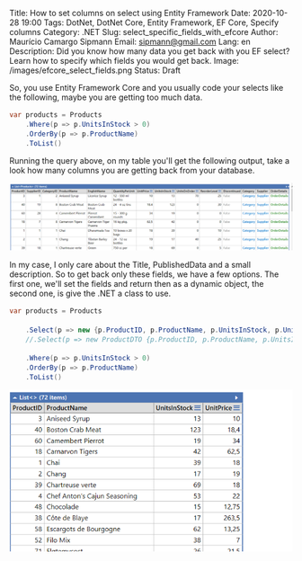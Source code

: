 Title: How to set columns on select using Entity Framework
Date: 2020-10-28 19:00
Tags: DotNet, DotNet Core, Entity Framework, EF Core, Specify columns
Category: .NET 
Slug: select_specific_fields_with_efcore
Author: Maurício Camargo Sipmann
Email: sipmann@gmail.com
Lang: en
Description: Did you know how many data you get back with you EF select? Learn how to specify which fields you would get back.
Image: /images/efcore_select_fields.png
Status: Draft

So, you use Entity Framework Core and you usually code your selects like the following, maybe you are getting too much data.

```c#
var products = Products
	.Where(p => p.UnitsInStock > 0)
	.OrderBy(p => p.ProductName)
	.ToList()
```

Running the query above, on my table you'll get the following output, take a look how many columns you are getting back from your database.

![Screenshot with every single column](/images/ef_core_allcolumns.png)

In my case, I only care about the Title, PublishedData and a small description. So to get back only these fields, we have a few options. The first one, we'll set the fields and return then as a dynamic object, the second one, is give the .NET a class to use. 

```c#
var products = Products

	.Select(p => new {p.ProductID, p.ProductName, p.UnitsInStock, p.UnitPrice})
    //.Select(p => new ProductDTO {p.ProductID, p.ProductName, p.UnitsInStock, p.UnitPrice})

	.Where(p => p.UnitsInStock > 0)
	.OrderBy(p => p.ProductName)
	.ToList()
```

![Screenshot with fewer columns and also fewer data size](/images/ef_core_less_columns.png)
